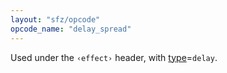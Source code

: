 ```yaml
---
layout: "sfz/opcode"
opcode_name: "delay_spread"
---
```

Used under the `‹effect›` header, with [type]=`delay`.


[type]: type#delay
